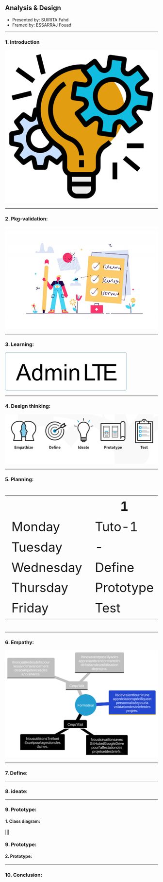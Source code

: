 ## **Analysis & Design**

- Presented by: SUIRITA Fahd
- Framed by: ESSARRAJ Fouad

---

### **1. Introduction**

![soli_lms_logo](../assets/img/soli_lms_logo.png)

---

### **2. Pkg-validation:**

![pkg_validation](../assets/img/pkg_validation.jpg)

---

### **3. Learning:**

![learning](../assets/img/learning.png)

---

### **4. Design thinking:**

![design_thinking](../assets/img/design_thinking.png)

---

### **5. Planning:**

<table style="font-size: 42px" >
  <tr>
    <th></th>
    <th>1</th>
    <th>2</th>
    <th>3</th>
  </tr>
  <tr>
    <td>Monday</td>
    <td>Tuto-1</td>
    <td>Tuto-2</td>
    <td>Tuto-3</td>
  </tr>
  <tr>
    <td>Tuesday</td>
    <td>-</td>
    <td>-</td>
    <td>Empathy</td>
  </tr>
  <tr>
    <td>Wednesday</td>
    <td>Define</td>
    <td>ideate</td>
    <td>Prototype</td>
  </tr>
  <tr>
    <td>Thursday</td>
    <td>Prototype</td>
    <td>File_rouge</td>
    <td>Prototype</td>
  </tr>
  <tr>
    <td>Friday</td>
    <td>Test</td>
    <td>Test</td>
    <td>File_rouge</td>
  </tr>
</table>

---

### **6. Empathy:**

![empathy_card_pkg_validations](../assets/img/empathy_card_pkg_validations.svg)

---

### **7. Define:**

---

### **8. ideate:**

---

### **9. Prototype:**

#### **1. Class diagram:**

|||

### **9. Prototype:**

#### **2. Prototype:**

---

### **10. Conclusion:**
